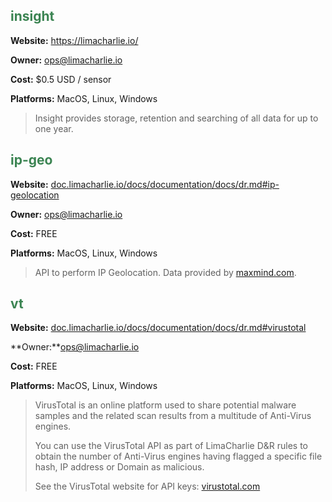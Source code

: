 <!-- leave the empty title here... the image below displays the info BUT the platform requires something here -->
### 

## <span style="color:#3b8452">insight</span>

**Website:** https://limacharlie.io/ 

**Owner:** ops@limacharlie.io 

**Cost:** $0.5 USD / sensor 

**Platforms:** MacOS, Linux, Windows

>Insight provides storage, retention and searching of all data for up to one year.

## <span style="color:#3b8452">ip-geo</span>

**Website:** [doc.limacharlie.io/docs/documentation/docs/dr.md#ip-geolocation](https://doc.limacharlie.io/docs/documentation/docs/dr.md#ip-geolocation)

**Owner:** ops@limacharlie.io

**Cost:** FREE

**Platforms:** MacOS, Linux, Windows

>API to perform IP Geolocation. Data provided by [maxmind.com](https://maxmind.com).

## <span style="color:#3b8452">vt</span>

**Website:** [doc.limacharlie.io/docs/documentation/docs/dr.md#virustotal](http://doc.limacharlie.io/docs/documentation/docs/dr.md#virustotal)

**Owner:**ops@limacharlie.io

**Cost:** FREE

**Platforms:** MacOS, Linux, Windows

>VirusTotal is an online platform used to share potential malware samples and the related scan results from a multitude of Anti-Virus engines.
>
>You can use the VirusTotal API as part of LimaCharlie D&R rules to obtain the number of Anti-Virus engines having flagged a specific file hash, IP address or Domain as malicious.
>
>See the VirusTotal website for API keys: [virustotal.com](https://virustotal.com)


